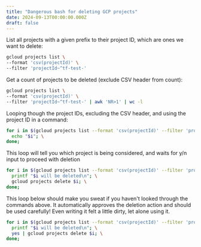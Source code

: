 ```yaml
---
title: "Dangerous bash for deleting GCP projects"
date: 2024-09-13T00:00:00.000Z
draft: false
---
```


List all projects with a given prefix to their project ID, which are ones we want to delete:

```bash
gcloud projects list \
--format 'csv(projectId)' \
--filter 'projectId~^tf-test-'  
```

Get a count of projects to be deleted (exclude CSV header from count):

```bash
gcloud projects list \
--format 'csv(projectId)' \
--filter 'projectId~^tf-test-' | awk 'NR>1' | wc -l
```

Looping though the project IDs, excluding the CSV header, and using the project ID in a command:

```bash
for i in $(gcloud projects list --format 'csv(projectId)' --filter 'projectId~^tf-test-'  | awk 'NR>1'); do \
  echo "$i"; \
done;
```

This loop will tell you which project is being considered, and waits for y/n input to proceed with deletion

```bash
for i in $(gcloud projects list --format 'csv(projectId)' --filter 'projectId~^tf-test-'  | awk 'NR>1'); do \
  printf "$i will be deleted\n"; \
  gcloud projects delete $i; \
done;
```

This loop below should make you sweat if you haven't looked through the commands above. It automatically approves the deletion action and should be used carefully!
Even writing it felt a little dirty, let alone using it.

```bash
for i in $(gcloud projects list --format 'csv(projectId)' --filter 'projectId~^tf-test-'  | awk 'NR>1'); do \
  printf "$i will be deleted\n"; \
  yes | gcloud projects delete $i; \
done;
```

